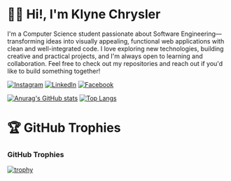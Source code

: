 
<h1>👋🏻 Hi!, I'm Klyne Chrysler</h1>

I'm a Computer Science student passionate about Software Engineering—transforming ideas into visually appealing, functional web applications with clean and well-integrated code. I love exploring new technologies, building creative and practical projects, and I'm always open to learning and collaboration. Feel free to check out my repositories and reach out if you'd like to build something together!

[![Instagram](https://img.shields.io/badge/Instagram-E4405F?style=flat&logo=instagram&logoColor=white)](https://www.instagram.com/klyne.chrysler)
[![LinkedIn](https://img.shields.io/badge/LinkedIn-0077B5?style=flat&logo=linkedin&logoColor=white)](https://www.linkedin.com/in/klyne-chrysler-b60875287)
[![Facebook](https://img.shields.io/badge/Facebook-1877F2?style=flat&logo=facebook&logoColor=white)](https://www.facebook.com/kccd11)

[![Anurag's GitHub stats](https://github-readme-stats.vercel.app/api?username=KlyneChrysler&show_icons=true&include_all_commits=true&count_private=true&bg_color=1A1B27&text_color=C0CAF5&icon_color=7AA2F7&title_color=BB9AF7&border_color=414868&custom_title=My%20GitHub%20Statistics)](https://github.com/anuraghazra/github-readme-stats)  [![Top Langs](https://github-readme-stats.vercel.app/api/top-langs/?username=KlyneChrysler&layout=compact&hide=css&bg_color=1A1B27&text_color=C0CAF5&icon_color=7AA2F7&title_color=BB9AF7&border_color=414868)](https://github.com/anuraghazra/github-readme-stats)

<h1>🏆 GitHub Trophies</h1>

### GitHub Trophies
[![trophy](https://github-profile-trophy.vercel.app/?username=KlyneChrysler&theme=tokyonight)](https://github.com/ryo-ma/github-profile-trophy)
